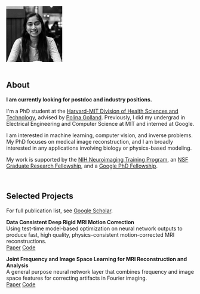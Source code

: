 <div class='profile'>
<img src='assets/singhnalini.jpg' height='150px'>
<div class='subcaption'>
</div>
</div>

<div class='column'>
&nbsp;
</div>

<div class='main-info' markdown="1">

## About
**I am currently looking for postdoc and industry positions.**

I'm a PhD student at the [Harvard-MIT Division of Health Sciences and Technology](https://hst.mit.edu/academics/memp), advised by [Polina Golland](http://people.csail.mit.edu/polina/). Previously, I did my undergrad in Electrical Engineering and Computer Science at MIT and interned at Google.

I am interested in machine learning, computer vision, and inverse problems. My PhD focuses on medical image reconstruction, and I am broadly interested in any applications involving biology or physics-based modeling. 

My work is supported by the [NIH Neuroimaging Training Program](https://hst.mit.edu/academic-programs/memp/neuroimaging-training-program), an [NSF Graduate Research Fellowship](https://www.nsfgrfp.org/), and a [Google PhD Fellowship](https://research.google/outreach/phd-fellowship/).

&nbsp;
## Selected Projects
For full publication list, see [Google Scholar](https://scholar.google.com/citations?user=HayuQmIAAAAJ).

**Data Consistent Deep Rigid MRI Motion Correction** <br>
Using test-time model-based optimization on neural network outputs to produce fast, high quality, physics-consistent motion-corrected MRI reconstructions.
<br>
[Paper](https://arxiv.org/abs/2301.10365) [Code](https://github.com/nalinimsingh/neuroMoCo)

**Joint Frequency and Image Space Learning for MRI Reconstruction and Analysis** <br>
A general purpose neural network layer that combines frequency and image space features for correcting artifacts in Fourier imaging.
<br>
[Paper](https://www.melba-journal.org/pdf/2022:018.pdf) [Code](https://github.com/nalinimsingh/interlacer)

</div>
